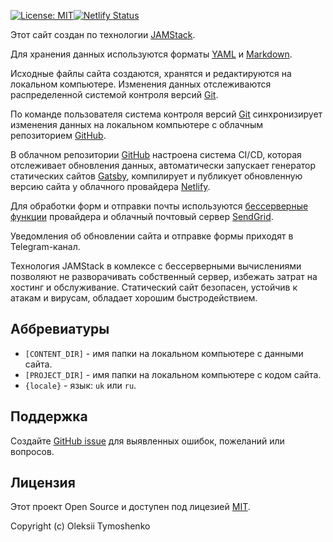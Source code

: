 [![License: MIT](https://img.shields.io/badge/License-MIT-blue.svg)](https://opensource.org/licenses/MIT)[![Netlify Status](https://api.netlify.com/api/v1/badges/b08c700d-a97c-4f7d-aa81-76c0d7288b2f/deploy-status)](https://app.netlify.com/sites/s-bars/deploys)


Этот сайт создан по технологии [JAMStack](https://jamstack.org/).

Для хранения данных используются форматы [YAML](https://yaml.org/) и [Markdown](https://daringfireball.net/projects/markdown/).

Исходные файлы сайта создаются, хранятся и редактируются на локальном компьютере.
Изменения данных отслеживаются распределенной системой контроля версий [Git](https://git-scm.com/).

По команде пользователя система контроля версий [Git](https://git-scm.com/) синхронизирует изменения данных на локальном компьютере с облачным репозиторием [GitHub](https://github.com/).

В облачном репозитории [GitHub](https://github.com/) настроена система CI/CD, которая отслеживает обновления данных, автоматически запускает генератор статических сайтов [Gatsby](https://www.gatsbyjs.com/), компилирует и публикует обновленную версию сайта у облачного провайдера [Netlify](https://netlify.com).

Для обработки форм и отправки почты используются [бессерверные функции](https://docs.netlify.com/functions/overview/) провайдера и облачный почтовый сервер [SendGrid](https://sendgrid.com/).

Уведомления об обновлении сайта и отправке формы приходят в Telegram-канал.

Технология JAMStack в комлексе с бессерверными вычислениями позволяют не разворачивать собственный сервер, избежать затрат на хостинг и обслуживание. Статический сайт безопасен, устойчив к атакам и вирусам, обладает хорошим быстродействием.





## Аббревиатуры

- `[CONTENT_DIR]` - имя папки на локальном компьютере с данными сайта.
- `[PROJECT_DIR]` - имя папки на локальном компьютере с кодом сайта.
- `{locale}` - язык: `uk` или `ru`.

## Поддержка

Создайте <a href="https://github.com/alextim/s-bars/issues" target="_blank" rel="noopener">GitHub issue</a> для выявленных ошибок, пожеланий или вопросов.

## Лицензия

Этот проект Open Source и доступен под лицезией [MIT](https://github.com/alextim/s-bars/blob/main/LICENSE).

Copyright (c) Oleksii Tymoshenko
